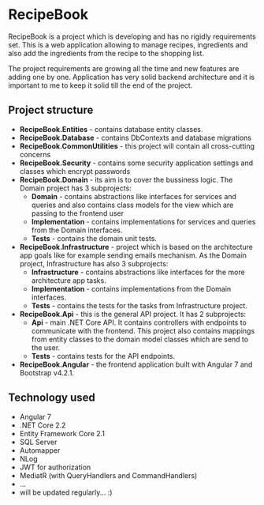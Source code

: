# RecipeBook

RecipeBook is a project which is developing and has no rigidly requirements set. This is a web application allowing to manage recipes, ingredients and also add the ingredients from the recipe to the shopping list.

The project requirements are growing all the time and new features are adding one by one. Application has very solid backend architecture and it is important to me to keep it solid till the end of the project.

## Project structure
* **RecipeBook.Entities** - contains database entity classes.
* **RecipeBook.Database** - contains DbContexts and database migrations
* **RecipeBook.CommonUtilities** - this project will contain all cross-cutting concerns
* **RecipeBook.Security** - contains some security application settings and classes which encrypt passwords
* **RecipeBook.Domain** - its aim is to cover the bussiness logic. The Domain project has 3 subprojects:
  - **Domain** - contains abstractions like interfaces for services and queries and also contains class models for the view which are passing to the frontend user
  - **Implementation** -  contains implementations for services and queries from the Domain interfaces.
  - **Tests** - contains the domain unit tests.
* **RecipeBook.Infrastructure** - project which is based on the architecture app goals like for example sending emails mechanism. As the Domain project, Infrastructure has also 3 subprojects:
  - **Infrastructure** - contains abstractions like interfaces for the more architecture app tasks.
  - **Implementation** -  contains implementations from the Domain interfaces.
  - **Tests** - contains the tests for the tasks from Infrastructure project.
* **RecipeBook.Api** - this is the general API project. It has 2 subprojects:
  - **Api** - main .NET Core API. It contains controllers with endpoints to communicate with the frontend. This project also contains mappings from entity classes to the domain model classes which are send to the user.
  - **Tests** - contains tests for the API endpoints.
* **RecipeBook.Angular** - the frontend application built with Angular 7 and Bootstrap v4.2.1.


## Technology used

* Angular 7
* .NET Core 2.2
* Entity Framework Core 2.1
* SQL Server
* Automapper
* NLog
* JWT for authorization
* MediatR (with QueryHandlers and CommandHandlers)
* ...
* will be updated regularly... :)
